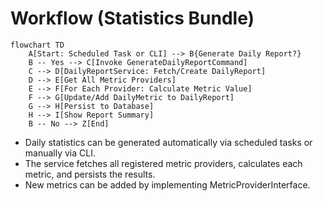 # Workflow (Statistics Bundle)

```mermaid
flowchart TD
    A[Start: Scheduled Task or CLI] --> B{Generate Daily Report?}
    B -- Yes --> C[Invoke GenerateDailyReportCommand]
    C --> D[DailyReportService: Fetch/Create DailyReport]
    D --> E[Get All Metric Providers]
    E --> F[For Each Provider: Calculate Metric Value]
    F --> G[Update/Add DailyMetric to DailyReport]
    G --> H[Persist to Database]
    H --> I[Show Report Summary]
    B -- No --> Z[End]
```

- Daily statistics can be generated automatically via scheduled tasks or manually via CLI.
- The service fetches all registered metric providers, calculates each metric, and persists the results.
- New metrics can be added by implementing MetricProviderInterface.

